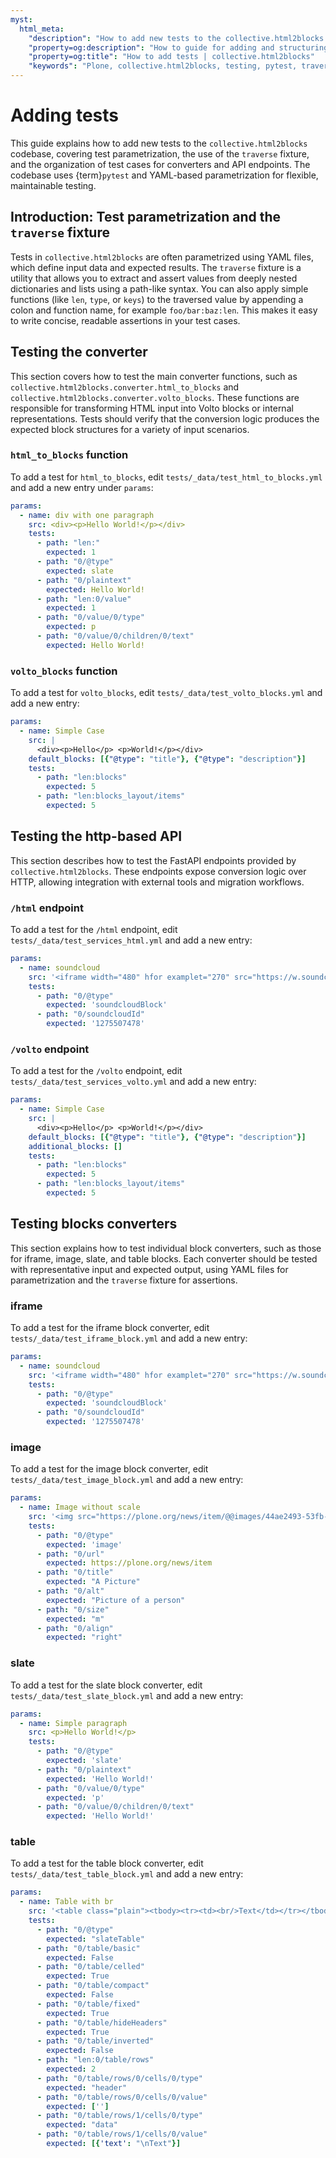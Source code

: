 ```yaml
---
myst:
  html_meta:
    "description": "How to add new tests to the collective.html2blocks codebase, including test parametrization and traversal fixture usage."
    "property=og:description": "How to guide for adding and structuring tests in collective.html2blocks."
    "property=og:title": "How to add tests | collective.html2blocks"
    "keywords": "Plone, collective.html2blocks, testing, pytest, traversal, parametrization, guide"
---
```



# Adding tests

This guide explains how to add new tests to the `collective.html2blocks` codebase, covering test parametrization, the use of the `traverse` fixture, and the organization of test cases for converters and API endpoints. The codebase uses {term}`pytest` and YAML-based parametrization for flexible, maintainable testing.

## Introduction: Test parametrization and the `traverse` fixture

Tests in `collective.html2blocks` are often parametrized using YAML files, which define input data and expected results. The `traverse` fixture is a utility that allows you to extract and assert values from deeply nested dictionaries and lists using a path-like syntax. You can also apply simple functions (like `len`, `type`, or `keys`) to the traversed value by appending a colon and function name, for example `foo/bar:baz:len`. This makes it easy to write concise, readable assertions in your test cases.

## Testing the converter

This section covers how to test the main converter functions, such as `collective.html2blocks.converter.html_to_blocks` and `collective.html2blocks.converter.volto_blocks`. These functions are responsible for transforming HTML input into Volto blocks or internal representations. Tests should verify that the conversion logic produces the expected block structures for a variety of input scenarios.


### `html_to_blocks` function

To add a test for `html_to_blocks`, edit `tests/_data/test_html_to_blocks.yml` and add a new entry under `params`:

```yaml
params:
  - name: div with one paragraph
    src: <div><p>Hello World!</p></div>
    tests:
      - path: "len:"
        expected: 1
      - path: "0/@type"
        expected: slate
      - path: "0/plaintext"
        expected: Hello World!
      - path: "len:0/value"
        expected: 1
      - path: "0/value/0/type"
        expected: p
      - path: "0/value/0/children/0/text"
        expected: Hello World!
```


### `volto_blocks` function

To add a test for `volto_blocks`, edit `tests/_data/test_volto_blocks.yml` and add a new entry:

```yaml
params:
  - name: Simple Case
    src: |
      <div><p>Hello</p> <p>World!</p></div>
    default_blocks: [{"@type": "title"}, {"@type": "description"}]
    tests:
      - path: "len:blocks"
        expected: 5
      - path: "len:blocks_layout/items"
        expected: 5
```

## Testing the http-based API

This section describes how to test the FastAPI endpoints provided by `collective.html2blocks`. These endpoints expose conversion logic over HTTP, allowing integration with external tools and migration workflows.


### `/html` endpoint

To add a test for the `/html` endpoint, edit `tests/_data/test_services_html.yml` and add a new entry:

```yaml
params:
  - name: soundcloud
    src: '<iframe width="480" hfor examplet="270" src="https://w.soundcloud.com/player/?url=https%3A//api.soundcloud.com/tracks/1275507478&amp;color=%23ff5500&amp;auto_play=false&amp;hide_related=false&amp;show_comments=true&amp;show_user=true&amp;show_reposts=false&amp;show_teaser=true&amp;visual=true" allowfullscreen></iframe>'
    tests:
      - path: "0/@type"
        expected: 'soundcloudBlock'
      - path: "0/soundcloudId"
        expected: '1275507478'
```


### `/volto` endpoint

To add a test for the `/volto` endpoint, edit `tests/_data/test_services_volto.yml` and add a new entry:

```yaml
params:
  - name: Simple Case
    src: |
      <div><p>Hello</p> <p>World!</p></div>
    default_blocks: [{"@type": "title"}, {"@type": "description"}]
    additional_blocks: []
    tests:
      - path: "len:blocks"
        expected: 5
      - path: "len:blocks_layout/items"
        expected: 5
```

## Testing blocks converters

This section explains how to test individual block converters, such as those for iframe, image, slate, and table blocks. Each converter should be tested with representative input and expected output, using YAML files for parametrization and the `traverse` fixture for assertions.


### iframe

To add a test for the iframe block converter, edit `tests/_data/test_iframe_block.yml` and add a new entry:

```yaml
params:
  - name: soundcloud
    src: '<iframe width="480" hfor examplet="270" src="https://w.soundcloud.com/player/?url=https%3A//api.soundcloud.com/tracks/1275507478&amp;color=%23ff5500&amp;auto_play=false&amp;hide_related=false&amp;show_comments=true&amp;show_user=true&amp;show_reposts=false&amp;show_teaser=true&amp;visual=true" allowfullscreen></iframe>'
    tests:
      - path: "0/@type"
        expected: 'soundcloudBlock'
      - path: "0/soundcloudId"
        expected: '1275507478'
```


### image

To add a test for the image block converter, edit `tests/_data/test_image_block.yml` and add a new entry:

```yaml
params:
  - name: Image without scale
    src: '<img src="https://plone.org/news/item/@@images/44ae2493-53fb-4221-98dc-98fa38d6851a.jpeg" title="A Picture" alt="Picture of a person" class="image-right">'
    tests:
      - path: "0/@type"
        expected: 'image'
      - path: "0/url"
        expected: https://plone.org/news/item
      - path: "0/title"
        expected: "A Picture"
      - path: "0/alt"
        expected: "Picture of a person"
      - path: "0/size"
        expected: "m"
      - path: "0/align"
        expected: "right"
```


### slate

To add a test for the slate block converter, edit `tests/_data/test_slate_block.yml` and add a new entry:

```yaml
params:
  - name: Simple paragraph
    src: <p>Hello World!</p>
    tests:
      - path: "0/@type"
        expected: 'slate'
      - path: "0/plaintext"
        expected: 'Hello World!'
      - path: "0/value/0/type"
        expected: 'p'
      - path: "0/value/0/children/0/text"
        expected: 'Hello World!'
```


### table

To add a test for the table block converter, edit `tests/_data/test_table_block.yml` and add a new entry:

```yaml
params:
  - name: Table with br
    src: '<table class="plain"><tbody><tr><td><br/>Text</td></tr></tbody></table>'
    tests:
      - path: "0/@type"
        expected: "slateTable"
      - path: "0/table/basic"
        expected: False
      - path: "0/table/celled"
        expected: True
      - path: "0/table/compact"
        expected: False
      - path: "0/table/fixed"
        expected: True
      - path: "0/table/hideHeaders"
        expected: True
      - path: "0/table/inverted"
        expected: False
      - path: "len:0/table/rows"
        expected: 2
      - path: "0/table/rows/0/cells/0/type"
        expected: "header"
      - path: "0/table/rows/0/cells/0/value"
        expected: ['']
      - path: "0/table/rows/1/cells/0/type"
        expected: "data"
      - path: "0/table/rows/1/cells/0/value"
        expected: [{'text': "\nText"}]
```
